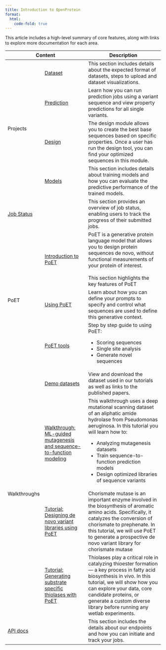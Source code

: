 ```yaml
---
title: Introduction to OpenProtein
format:
  html:
    code-fold: true
---
```


This article includes a high-level summary of core features, along with links to explore more
documentation for each area.

<table class="table table-bordered">
  <!-- <caption>As described in the section above, Quarto tables are great.</caption> -->
  <thead>
    <tr>
      <th scope="col" colspan="2">Content</th>
      <th scope="col">Description</th>
    </tr>
  </thead>
  <tbody>
    <tr scope="row">
      <td class="p-3" rowspan="4">Projects</td>
      <td class="p-3"><a href="./dataset-page.md">Dataset</a></td>
      <td class="pe-5 pt-3">
        This section includes details about the expected format of datasets, steps to upload and dataset visualizations. 
      </td>
    </tr>
    <tr scope="row">
      <td class="p-3"><a href="./predictions-page.md">Prediction</a></td>
      <td class="pe-5 pt-3">
        Learn how you can run prediction jobs using a variant sequence and view property predictions for all single variants. 
      </td>
    </tr>
    <tr scope="row">
      <td class="p-3"><a href="./design-page.md">Design</a></td>
      <td class="pe-5 pt-3">
        The design module allows you to create the best base sequences based on specific properties. Once a user has run the design tool, you can find your optimized sequences in this module.  
      </td>
    </tr>
    <tr scope="row">
      <td class="p-3"><a href="./models-page.md">Models</a></td>
      <td class="pe-5 pt-3">
        This section includes details about training models and how you can evaluate the predictive performance of the trained models. 
      </td>
    </tr>
    <tr scope="row">
      <td class="p-3" colspan="2"><a href="./job-status-page.md">Job Status</a></td>
      <td class="pe-5 pt-3">
        This section provides an overview of job status, enabling users to track the progress of their submitted jobs. 
      </td>
    </tr>
    <tr scope="row">
      <td class="p-3" rowspan="3">PoET</td>
      <td class="p-3"><a href="./poet-introduction-page.md">Introduction to PoET</a></td>
      <td class="pe-5 pt-3">
        PoET is a generative protein language model that allows you to design protein sequences de novo, without functional measurements of your protein of interest. 
        <br></br>
        This section highlights the key features of PoET 
      </td>
    </tr>
    <tr scope="row">
      <td class="p-3"><a href="./poet-defining-prompts-page.md">Using PoET</a></td>
      <td class="pe-5 pt-3">
        Learn about how you can define your prompts to specify and control what sequences are used to define this generative context. 
      </td>
    </tr>
    <tr scope="row">
      <td class="p-3"><a href="./poet-tools-page.md">PoET tools</a></td>
      <td class="pe-5 pt-3">
        Step by step guide to using PoET:
        <ul>
          <li>Scoring sequences</li>
          <li>Single site analysis</li>
          <li>Generate novel sequences</li>
        </ul>
      </td>
    </tr>
    <tr scope="row">
      <td class="p-3" rowspan="4">Walkthroughs</td>
      <td class="p-3"><a href="./demo-datasets-page.md">Demo datasets</a></td>
      <td class="pe-5 pt-3">
        View and download the dataset used in our tutorials as well as links to the published papers.
      </td>
    </tr>
    <tr scope="row">
      <td class="p-3"><a href="./mutagenesis-page.md">Walkthrough: ML-guided mutagenesis and sequence-to-function modeling</a></td>
      <td class="pe-5 pt-3">
        This walkthrough uses a deep mutational scanning dataset of an aliphatic amide hydrolase from Pseudomonas aeruginosa. In this tutorial you will learn how to: 
        <ul>
          <li>Analyzing mutagenesis datasets</li>
          <li>Train sequence-to-function prediction models</li>
          <li>Design optimized libraries of sequence variants</li>
        </ul>
      </td>
    </tr>
    <tr scope="row">
      <td class="p-3"><a href="./poet-tutorial-page.md">Tutorial: Designing de novo variant libraries using PoET</a></td>
      <td class="pe-5 pt-3">
        Chorismate mutase is an important enzyme involved in the biosynthesis of aromatic amino acids. Specifically, it catalyzes the conversion of chorismate to prephenate. In this tutorial, we will use PoET to generate a prospective de novo variant library for chorismate mutase
      </td>
    </tr>
    <tr scope="row">
      <td class="p-3"><a href="./poet-thiolase-codehidden.ipynb">Tutorial: Generating substrate specific thiolases with PoET</a></td>
      <td class="pe-5 pt-3">
        Thiolases play a critical role in catalyzing thioester formation — a key process in fatty acid biosynthesis in vivo. In this tutorial, we will show how you can explore your data, core candidate proteins, or generate a custom diverse library before running any wetlab experiments.
      </td>
    </tr>
    <tr scope="row">
      <td class="p-3" colspan="2"><a href="./api-introduction.qmd">API docs</a></td>
      <td class="pe-5 pt-3">
        This section includes the details about our endpoints and how you can initiate and track your jobs. 
      </td>
    </tr>
  </tbody>
</table>